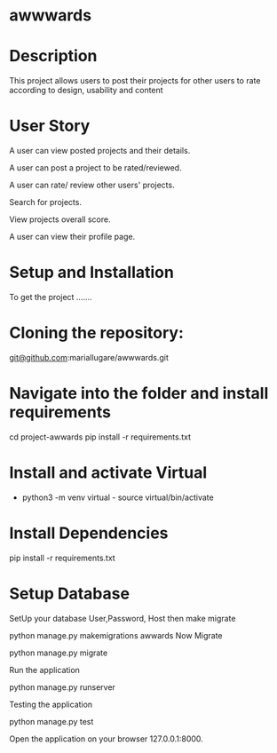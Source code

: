 # awwwards

# Description
This project allows users to post their projects for other users to rate according to design, usability and content
# User Story
A user can view posted projects and their details.

A user can post a project to be rated/reviewed.

A user can rate/ review other users' projects.

Search for projects.

View projects overall score.

A user can view their profile page.
# Setup and Installation
To get the project .......

# Cloning the repository:
git@github.com:mariallugare/awwwards.git

# Navigate into the folder and install requirements
cd project-awwards pip install -r requirements.txt 

# Install and activate Virtual
- python3 -m venv virtual - source virtual/bin/activate  
# Install Dependencies
pip install -r requirements.txt 
# Setup Database
SetUp your database User,Password, Host then make migrate

python manage.py makemigrations awwards
Now Migrate

python manage.py migrate 

Run the application

python manage.py runserver 

Testing the application

python manage.py test 

Open the application on your browser 127.0.0.1:8000.

